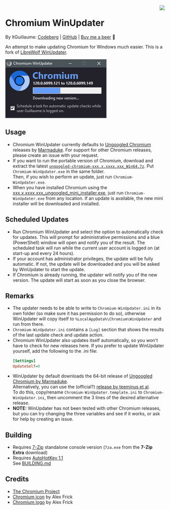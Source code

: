 <img src="Chromium-WinUpdater.ico" align="right">

# Chromium WinUpdater
By ltGuillaume: [Codeberg](https://codeberg.org/ltGuillaume) | [GitHub](https://github.com/ltGuillaume) | [Buy me a beer](https://buymeacoff.ee/ltGuillaume) 🍺

An attempt to make updating Chromium for Windows much easier. This is a fork of [LibreWolf WinUpdater](https://codeberg.org/ltGuillaume/librewolf-winupdater).

![Chromium WinUpdater](SCREENSHOT.png)

## Usage
- Chromium WinUpdater currently defaults to [Ungoogled Chromium](https://github.com/macchrome/winchrome/releases) releases by [Marmaduke](https://github.com/macchrome). For support for other Chromium releases, please create an issue with your request.  
- If you want to run the portable version of Chromium, download and extract the latest [`ungoogled-chromium-xxx.x.xxxx.xxx_Win64.7z`](https://github.com/macchrome/winchrome/releases/latest). Put `Chromium-WinUpdater.exe` in the same folder.  
  Then, if you wish to perform an update, just run `Chromium-WinUpdater.exe`.
- When you have installed Chromium using the [xxx.x.xxxx.xxx_ungoogled_mini_installer.exe](https://github.com/macchrome/winchrome/releases/latest), just run `Chromium-WinUpdater.exe` from any location. If an update is available, the new mini installer will be downloaded and installed.

## Scheduled Updates
- Run Chromium WinUpdater and select the option to automatically check for updates. This will prompt for administrative permissions and a blue (PowerShell) window will open and notify you of the result. The scheduled task will run while the current user account is logged on (at start-up and every 24 hours).
- If your account has administrator privileges, the update will be fully automatic. If not, the update will be downloaded and you will be asked by WinUpdater to start the update.  
- If Chromium is already running, the updater will notify you of the new version. The update will start as soon as you close the browser.

## Remarks
- The updater needs to be able to write to `Chromium-WinUpdater.ini` in its own folder (so make sure it has permission to do so), otherwise WinUpdater will copy itself to `%LocalAppData%\Chromium\WinUpdater` and run from there.
- `Chromium-WinUpdater.ini` contains a `[Log]` section that shows the results of the last update check and update action.
- Chromium WinUpdater also updates itself automatically, so you won't have to check for new releases here. If you prefer to update WinUpdater yourself, add the following to the .ini file:
  ```ini
  [Settings]
  UpdateSelf=0
  ```
- WinUpdater by default downloads the 64-bit release of [Ungoogled Chromium by Marmaduke](https://github.com/macchrome/winchrome/releases).  
  Alternatively, you can use the (official?) [release by teeminus et al](https://github.com/ungoogled-software/ungoogled-chromium/releases).  
  To do this, copy/rename `Chromium-WinUpdater.template.ini` to `Chromium-WinUpdater.ini`, then uncomment the 3 lines of the desired alternative release.
- __NOTE:__ WinUpdater has not been tested with other Chromium releases, but you can try changing the three variables and see if it works, or ask for help by creating an issue.

## Building
- Requires [7-Zip](https://7-zip.org/download.html) standalone console version (`7za.exe` from the __7-Zip Extra__ download)
- Requires [AutoHotKey 1.1](https://www.autohotkey.com/) \
  See [BUILDING.md](BUILDING.md)

## Credits
* [The Chromium Project](https://www.chromium.org)
* [Chromium icon](https://github.com/Alex313031/chromium/blob/main/logos/NEW/win/thorium.ico) by Alex Frick
* [Chromium logo](https://github.com/Alex313031/chromium/blob/main/logos/STAGING/Thorium90_252.jpg) by Alex Frick
